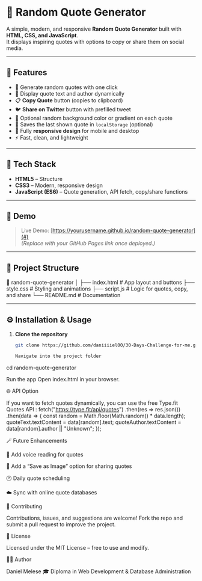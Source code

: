 # 💬 Random Quote Generator

A simple, modern, and responsive **Random Quote Generator** built with **HTML, CSS, and JavaScript**.  
It displays inspiring quotes with options to copy or share them on social media.

---

## 🚀 Features

- 🔁 Generate random quotes with one click
- 🧠 Display quote text and author dynamically
- 📋 **Copy Quote** button (copies to clipboard)
- 🐦 **Share on Twitter** button with prefilled tweet
- 🌈 Optional random background color or gradient on each quote
- 💾 Saves the last shown quote in `localStorage` (optional)
- 📱 Fully **responsive design** for mobile and desktop
- ⚡ Fast, clean, and lightweight

---

## 🧩 Tech Stack

- **HTML5** – Structure
- **CSS3** – Modern, responsive design
- **JavaScript (ES6)** – Quote generation, API fetch, copy/share functions

---

## 🎨 Demo

> Live Demo: [https://yourusername.github.io/random-quote-generator](#)  
> _(Replace with your GitHub Pages link once deployed.)_

---

## 📂 Project Structure

📁 random-quote-generator
│
├── index.html # App layout and buttons
├── style.css # Styling and animations
├── script.js # Logic for quotes, copy, and share
└── README.md # Documentation

---

## ⚙️ Installation & Usage

1. **Clone the repository**

   ```bash
   git clone https://github.com/daniiiiel00/30-Days-Challenge-for-me.git

   Navigate into the project folder
   ```

cd random-quote-generator

Run the app
Open index.html in your browser.

🌐 API Option

If you want to fetch quotes dynamically, you can use the free Type.fit Quotes API
:
fetch("https://type.fit/api/quotes")
.then(res => res.json())
.then(data => {
const random = Math.floor(Math.random() \* data.length);
quoteText.textContent = data[random].text;
quoteAuthor.textContent = data[random].author || "Unknown";
});

🪄 Future Enhancements

🎤 Add voice reading for quotes

📸 Add a “Save as Image” option for sharing quotes

🕐 Daily quote scheduling

☁️ Sync with online quote databases

🤝 Contributing

Contributions, issues, and suggestions are welcome!
Fork the repo and submit a pull request to improve the project.

📜 License

Licensed under the MIT License – free to use and modify.

👨‍💻 Author

Daniel Melese
🎓 Diploma in Web Development & Database Administration
